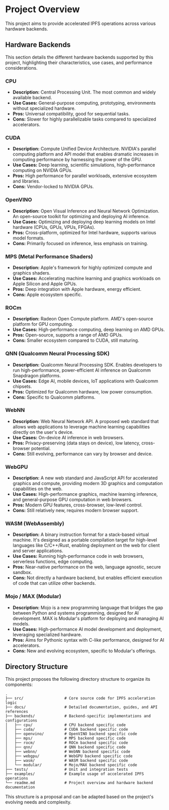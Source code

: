# Project Overview

This project aims to provide accelerated IPFS operations across various hardware backends.

## Hardware Backends

This section details the different hardware backends supported by this project, highlighting their characteristics, use cases, and performance considerations.

### CPU
- **Description:** Central Processing Unit. The most common and widely available backend.
- **Use Cases:** General-purpose computing, prototyping, environments without specialized hardware.
- **Pros:** Universal compatibility, good for sequential tasks.
- **Cons:** Slower for highly parallelizable tasks compared to specialized accelerators.

### CUDA
- **Description:** Compute Unified Device Architecture. NVIDIA's parallel computing platform and API model that enables dramatic increases in computing performance by harnessing the power of the GPU.
- **Use Cases:** Deep learning, scientific simulations, high-performance computing on NVIDIA GPUs.
- **Pros:** High performance for parallel workloads, extensive ecosystem and libraries.
- **Cons:** Vendor-locked to NVIDIA GPUs.

### OpenVINO
- **Description:** Open Visual Inference and Neural Network Optimization. An open-source toolkit for optimizing and deploying AI inference.
- **Use Cases:** Optimizing and deploying deep learning models on Intel hardware (CPUs, GPUs, VPUs, FPGAs).
- **Pros:** Cross-platform, optimized for Intel hardware, supports various model formats.
- **Cons:** Primarily focused on inference, less emphasis on training.

### MPS (Metal Performance Shaders)
- **Description:** Apple's framework for highly optimized compute and graphics shaders.
- **Use Cases:** Accelerating machine learning and graphics workloads on Apple Silicon and Apple GPUs.
- **Pros:** Deep integration with Apple hardware, energy efficient.
- **Cons:** Apple ecosystem specific.

### ROCm
- **Description:** Radeon Open Compute platform. AMD's open-source platform for GPU computing.
- **Use Cases:** High-performance computing, deep learning on AMD GPUs.
- **Pros:** Open-source, supports a range of AMD GPUs.
- **Cons:** Smaller ecosystem compared to CUDA, still maturing.

### QNN (Qualcomm Neural Processing SDK)
- **Description:** Qualcomm Neural Processing SDK. Enables developers to run high-performance, power-efficient AI inference on Qualcomm Snapdragon platforms.
- **Use Cases:** Edge AI, mobile devices, IoT applications with Qualcomm chipsets.
- **Pros:** Optimized for Qualcomm hardware, low power consumption.
- **Cons:** Specific to Qualcomm platforms.

### WebNN
- **Description:** Web Neural Network API. A proposed web standard that allows web applications to leverage machine learning capabilities directly on the user's device.
- **Use Cases:** On-device AI inference in web browsers.
- **Pros:** Privacy-preserving (data stays on device), low latency, cross-browser potential.
- **Cons:** Still evolving, performance can vary by browser and device.

### WebGPU
- **Description:** A new web standard and JavaScript API for accelerated graphics and compute, providing modern 3D graphics and computation capabilities on the web.
- **Use Cases:** High-performance graphics, machine learning inference, and general-purpose GPU computation in web browsers.
- **Pros:** Modern GPU features, cross-browser, low-level control.
- **Cons:** Still relatively new, requires modern browser support.

### WASM (WebAssembly)
- **Description:** A binary instruction format for a stack-based virtual machine. It's designed as a portable compilation target for high-level languages like C/C++/Rust, enabling deployment on the web for client and server applications.
- **Use Cases:** Running high-performance code in web browsers, serverless functions, edge computing.
- **Pros:** Near-native performance on the web, language agnostic, secure sandbox.
- **Cons:** Not directly a hardware backend, but enables efficient execution of code that can utilize other backends.

### Mojo / MAX (Modular)
- **Description:** Mojo is a new programming language that bridges the gap between Python and systems programming, designed for AI development. MAX is Modular's platform for deploying and managing AI models.
- **Use Cases:** High-performance AI model development and deployment, leveraging specialized hardware.
- **Pros:** Aims for Pythonic syntax with C-like performance, designed for AI accelerators.
- **Cons:** New and evolving ecosystem, specific to Modular's offerings.

## Directory Structure

This project proposes the following directory structure to organize its components:

```
.
├── src/                  # Core source code for IPFS acceleration logic
├── docs/                 # Detailed documentation, guides, and API references
├── backends/             # Backend-specific implementations and configurations
│   ├── cpu/              # CPU backend specific code
│   ├── cuda/             # CUDA backend specific code
│   ├── openvino/         # OpenVINO backend specific code
│   ├── mps/              # MPS backend specific code
│   ├── rocm/             # ROCm backend specific code
│   ├── qnn/              # QNN backend specific code
│   ├── webnn/            # WebNN backend specific code
│   ├── webgpu/           # WebGPU backend specific code
│   ├── wasm/             # WASM backend specific code
│   └── modular/          # Mojo/MAX backend specific code
├── tests/                # Unit and integration tests
├── examples/             # Example usage of accelerated IPFS operations
└── readme.md             # Project overview and hardware backend documentation
```

This structure is a proposal and can be adapted based on the project's evolving needs and complexity.
